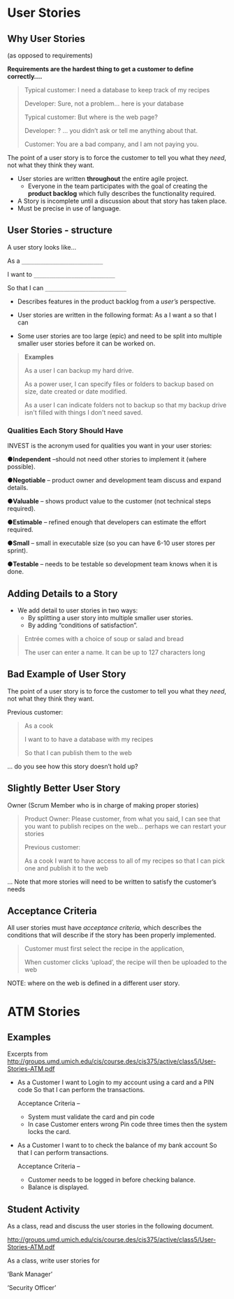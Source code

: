 # User Stories

## Why User Stories 

(as opposed to requirements)

**Requirements are the hardest thing to get a customer to define correctly….**

> Typical customer: I need a database to keep track of my recipes
>
> Developer: Sure, not a problem… here is your database
>
> Typical customer: But where is the web page? 
>
> Developer: ? … you didn’t ask or tell me anything about that.
>
> Customer: You are a bad company, and I am not paying you.

The point of a user story is to force the customer to tell you what they *need*, not what they think they want.

* User stories are written **throughout** the entire agile project.
  * Everyone in the team participates with the goal of creating the **product backlog** which fully describes the functionality required.
* A Story is incomplete until a discussion about that story has taken place.
* Must be precise in use of language. 

## User Stories - structure

A user story looks like...

As a `__________________________`

I want to `__________________________`

So that I can `__________________________`

* Describes features in the product backlog from a *user’s* perspective.

* User stories are written in the following format:
   As a <role> I want a <feature> so that I can <accomplish something>

* Some user stories are too large (epic) and need to be split into multiple smaller user stories before it can be worked on.

>  **Examples**
>
> As a user I can backup my hard drive.
>
> As a power user, I can specify files or folders to backup based on size, date created or date modified.
>
> As a user I can indicate folders not to backup so that my backup drive isn't filled with things I don't need saved.

### Qualities Each Story Should Have

INVEST is the acronym used for qualities you want in your user stories:

●**Independent** –should not need other stories to implement it (where possible).

●**Negotiable** – product owner and development team discuss and expand details.

●**Valuable** – shows product value to the customer (not technical steps required).

●**Estimable** – refined enough that developers can estimate the effort required.

●**Small** – small in executable size (so you can have 6-10 user stores per sprint).

●**Testable** – needs to be testable so development team knows when it is done.

## Adding Details to a Story

* We add detail to user stories in two ways:
  * By splitting a user story into multiple smaller user stories.
  * By adding “conditions of satisfaction”.

> Entrée comes with a choice of soup or salad and bread
>
> The user can enter a name.  It can be up to 127 characters long

## Bad Example of User Story

The point of a user story is to force the customer to tell you what they *need*, not what they think they want.

Previous customer:

> As a cook
>
> I want to to have a database with my recipes
>
> So that I can publish them to the web

… do you see how this story doesn’t hold up?

## Slightly Better User Story

 Owner (Scrum Member who is in charge of making proper stories)

>  Product Owner: Please customer, from what you said, I can see that you want to publish recipes on the web… perhaps we can restart your stories
>
> Previous customer:
>
> As a cook I want to have access to all of my recipes so that I can pick one and publish it to the web

… Note that more stories will need to be written to satisfy the customer’s needs

## Acceptance Criteria

All user stories must have *acceptance criteria*, which describes the conditions that will describe if the story has been properly implemented.

> Customer must first select the recipe in the application, 
>
> When customer clicks ‘upload’, the recipe will then be uploaded to the web

NOTE: where on the web is defined in a different user story.

# ATM Stories

## Examples

Excerpts from http://groups.umd.umich.edu/cis/course.des/cis375/active/class5/User-Stories-ATM.pdf

* As a Customer I want to Login to my account using a card and a PIN code So that I can perform the transactions. 

  Acceptance Criteria – 
  * System must validate the card and pin code 
  * In case Customer enters wrong Pin code three times then the system locks the card. 

* As a Customer I want to to check the balance of my bank account So that I can perform transactions. 

  Acceptance Criteria – 

  * Customer needs to be logged in before checking balance. 
  * Balance is displayed.

## Student Activity

As a class, read and discuss the user stories in the following document.

 http://groups.umd.umich.edu/cis/course.des/cis375/active/class5/User-Stories-ATM.pdf

As a class, write user stories for

‘Bank Manager’ 

‘Security Officer’
